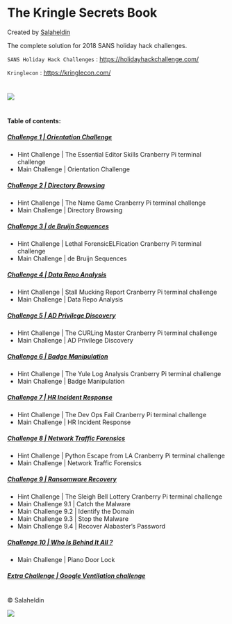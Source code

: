# The Kringle Secrets Book
Created by [Salaheldin](@salaheldinaz)

The complete solution for 2018 SANS holiday hack challenges.

`SANS Holiday Hack Challenges` : <https://holidayhackchallenge.com/>

`Kringlecon` : <https://kringlecon.com/>

#
![](https://salaheldin.online/wp-content/uploads/2019/03/cover-0.png)
#

#### Table of contents: 

##### [Challenge 1 | Orientation Challenge](1_Orientation_Challenge.pdf)

  - Hint Challenge | The Essential Editor Skills Cranberry Pi terminal challenge
  - Main Challenge | Orientation Challenge

##### [Challenge 2 | Directory Browsing](2_Directory_Browsing.pdf)

  - Hint Challenge | The Name Game Cranberry Pi terminal challenge
  - Main Challenge | Directory Browsing

##### [Challenge 3 | de Bruijn Sequences](3_de_Bruijn_Sequences.pdf)

  - Hint Challenge | Lethal ForensicELFication Cranberry Pi terminal challenge
  - Main Challenge | de Bruijn Sequences

##### [Challenge 4 | Data Repo Analysis](4_Data_Repo_Analysis.pdf)

  - Hint Challenge | Stall Mucking Report Cranberry Pi terminal challenge
  - Main Challenge | Data Repo Analysis

##### [Challenge 5 | AD Privilege Discovery](5_AD_Privilege_Discovery.pdf)

  - Hint Challenge | The CURLing Master Cranberry Pi terminal challenge
  - Main Challenge | AD Privilege Discovery

##### [Challenge 6 | Badge Manipulation](6_Badge_Manipulation.pdf)

  - Hint Challenge | The Yule Log Analysis Cranberry Pi terminal challenge
  - Main Challenge | Badge Manipulation

##### [Challenge 7 | HR Incident Response](7_HR_Incident_Response.pdf)

  - Hint Challenge | The Dev Ops Fail Cranberry Pi terminal challenge
  - Main Challenge | HR Incident Response

##### [Challenge 8 | Network Traffic Forensics](8_Network_Traffic_Forensics.pdf)

  - Hint Challenge | Python Escape from LA Cranberry Pi terminal challenge
  - Main Challenge | Network Traffic Forensics

##### [Challenge 9 | Ransomware Recovery](9_Ransomware_Recovery.pdf)

  - Hint Challenge | The Sleigh Bell Lottery Cranberry Pi terminal challenge
  - Main Challenge 9.1 | Catch the Malware
  - Main Challenge 9.2 | Identify the Domain
  - Main Challenge 9.3 | Stop the Malware
  - Main Challenge 9.4 | Recover Alabaster’s Password

##### [Challenge 10 | Who Is Behind It All ?](10_Who_Is_Behind_It_All.pdf)

  - Main Challenge | Piano Door Lock

##### [Extra Challenge | Google Ventilation challenge](11_Google_Ventilation_challenge.pdf)

#

&copy; Salaheldin


![](https://salaheldin.online/wp-content/uploads/2019/03/page-ft.png)

